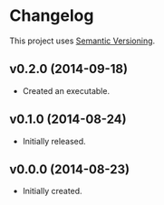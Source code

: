 # Changelog

This project uses [Semantic Versioning][1].

## v0.2.0 (2014-09-18)

- Created an executable.

## v0.1.0 (2014-08-24)

- Initially released.

## v0.0.0 (2014-08-23)

- Initially created.

[1]: http://semver.org/spec/v2.0.0.html

